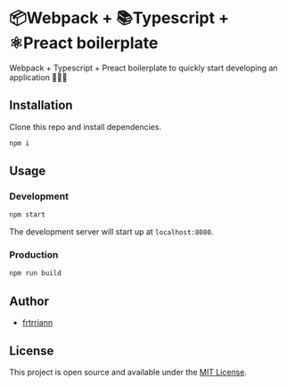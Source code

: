 # 📦Webpack + 📚Typescript + ⚛️Preact boilerplate

Webpack + Typescript + Preact boilerplate to quickly start developing an application 🚀🚀🚀

## Installation

Clone this repo and install dependencies.

```bash
npm i
```

## Usage

### Development

```bash
npm start
```

The development server will start up at `localhost:8080`.

### Production

```bash
npm run build
```

## Author

- [frtrriann](https://github.com/frtrriann)

## License

This project is open source and available under the [MIT License](LICENSE).
